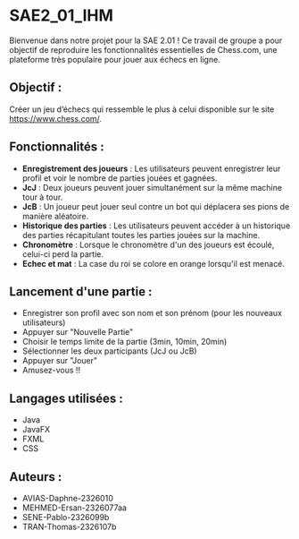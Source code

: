 # SAE2_01_IHM

Bienvenue dans notre projet pour la SAE 2.01 ! Ce travail de groupe a pour objectif de reproduire les fonctionnalités essentielles de Chess.com, une plateforme très populaire pour jouer aux échecs en ligne.


## Objectif : 
Créer un jeu d’échecs qui ressemble le plus à celui disponible sur le site https://www.chess.com/.


## Fonctionnalités :
- __Enregistrement des joueurs__ : Les utilisateurs peuvent enregistrer leur profil et voir le nombre de parties jouées et gagnées.
- __JcJ__ : Deux joueurs peuvent jouer simultanément sur la même machine tour à tour.
- __JcB__ : Un joueur peut jouer seul contre un bot qui déplacera ses pions de manière aléatoire.
- __Historique des parties__ : Les utilisateurs peuvent accéder à un historique des parties récapitulant toutes les parties jouées sur la machine.
- __Chronomètre__ : Lorsque le chronomètre d'un des joueurs est écoulé, celui-ci perd la partie.
- __Echec et mat__ : La case du roi se colore en orange lorsqu'il est menacé.


## Lancement d'une partie :
- Enregistrer son profil avec son nom et son prénom (pour les nouveaux utilisateurs)
- Appuyer sur "Nouvelle Partie"
- Choisir le temps limite de la partie (3min, 10min, 20min)
- Sélectionner les deux participants (JcJ ou JcB)
- Appuyer sur "Jouer"
- Amusez-vous !!


## Langages utilisées :
- Java
- JavaFX
- FXML
- CSS


## Auteurs :
- AVIAS-Daphne-2326010
- MEHMED-Ersan-2326077aa
- SENE-Pablo-2326099b
- TRAN-Thomas-2326107b